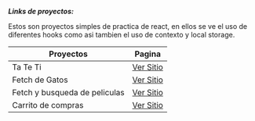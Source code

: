 ***Links de proyectos:***

Estos son proyectos simples de practica de react, en ellos se ve el uso de diferentes hooks como asi tambien el uso de contexto y local storage.

| Proyectos                     | Pagina                                      |
| ----------------------------- | ------------------------------------------- |
| Ta Te Ti                      | [Ver Sitio](http://tateti.surge.sh/)           |
| Fetch de Gatos                | [Ver Sitio](http://cats-test.surge.sh/)        |
| Fetch y busqueda de peliculas | [Ver Sitio](http://berserk-bucket.surge.sh/)   |
| Carrito de compras            | [Ver Sitio](https://cart-react-test.surge.sh/) |
